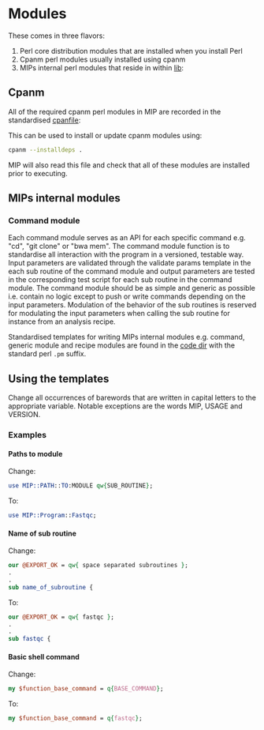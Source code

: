 # Modules
These comes in three flavors:
1. Perl core distribution modules that are installed when you install Perl
2. Cpanm perl modules usually installed using cpanm
3. MIPs internal perl modules that reside in within [lib]:

## Cpanm
All of the required cpanm perl modules in MIP are recorded in the standardised [cpanfile]:

This can be used to install or update cpanm modules using:
```bash
cpanm --installdeps .
```
MIP will also read this file and check that all of these modules are installed prior to executing.

## MIPs internal modules

### Command module
Each command module serves as an API for each specific command e.g. "cd", "git clone" or "bwa mem". The command module function is to standardise all interaction with the program in a versioned, testable way. Input parameters are validated through the validate params template in the each sub routine of the command module and output parameters are tested in the corresponding test script for each sub routine in the command module. The command module should be as simple and generic as possible i.e. contain no logic except to push or write commands depending on the input parameters. Modulation of the behavior of the sub routines is reserved for modulating the input parameters when calling the sub routine for instance from an analysis recipe.

Standardised templates for writing MIPs internal modules e.g. command, generic module and recipe modules are found in the [code dir] with the standard perl `.pm` suffix.

## Using the templates
Change all occurrences of barewords that are written in capital letters to the appropriate variable. Notable exceptions are the words MIP, USAGE and VERSION.

### Examples
#### Paths to module
Change:
```Perl
use MIP::PATH::TO:MODULE qw{SUB_ROUTINE};
```
To:
```Perl
use MIP::Program::Fastqc;
```
#### Name of sub routine
Change:
```Perl
our @EXPORT_OK = qw{ space separated subroutines };
.
.
sub name_of_subroutine {
```
To:
```Perl
our @EXPORT_OK = qw{ fastqc };
.
.
sub fastqc {
```
#### Basic shell command
Change:
```Perl
my $function_base_command = q{BASE_COMMAND};
```
To:
```Perl
my $function_base_command = q{fastqc};
```
[lib]: https://github.com/Clinical-Genomics/MIP/tree/master/lib/MIP/
[cpanfile]: https://github.com/Clinical-Genomics/MIP/tree/master/definitions/cpanfile
[code dir]: https://github.com/Clinical-Genomics/MIP/tree/master/templates/code/
